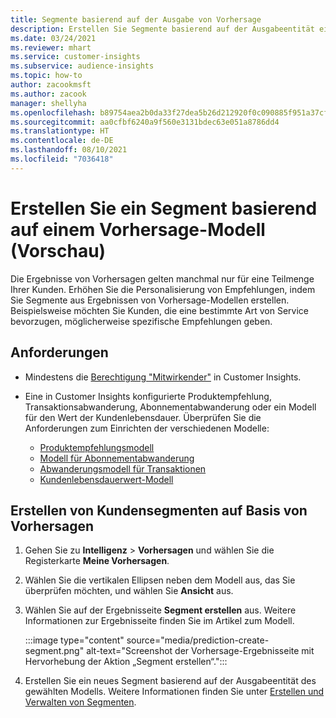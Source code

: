```yaml
---
title: Segmente basierend auf der Ausgabe von Vorhersage
description: Erstellen Sie Segmente basierend auf der Ausgabeentität eines Vorhersage-Modells.
ms.date: 03/24/2021
ms.reviewer: mhart
ms.service: customer-insights
ms.subservice: audience-insights
ms.topic: how-to
author: zacookmsft
ms.author: zacook
manager: shellyha
ms.openlocfilehash: b89754aea2b0da33f27dea5b26d212920f0c090885f951a37cf42ff11c7b6e93
ms.sourcegitcommit: aa0cfbf6240a9f560e3131bdec63e051a8786dd4
ms.translationtype: HT
ms.contentlocale: de-DE
ms.lasthandoff: 08/10/2021
ms.locfileid: "7036418"
---
```

# <a name="create-a-segment-based-on-a-prediction-model-preview"></a>Erstellen Sie ein Segment basierend auf einem Vorhersage-Modell (Vorschau)

Die Ergebnisse von Vorhersagen gelten manchmal nur für eine Teilmenge Ihrer Kunden. Erhöhen Sie die Personalisierung von Empfehlungen, indem Sie Segmente aus Ergebnissen von Vorhersage-Modellen erstellen. Beispielsweise möchten Sie Kunden, die eine bestimmte Art von Service bevorzugen, möglicherweise spezifische Empfehlungen geben. 

## <a name="prerequisites"></a>Anforderungen

- Mindestens die [Berechtigung "Mitwirkender"](permissions.md) in Customer Insights.

- Eine in Customer Insights konfigurierte Produktempfehlung, Transaktionsabwanderung, Abonnementabwanderung oder ein Modell für den Wert der Kundenlebensdauer. Überprüfen Sie die Anforderungen zum Einrichten der verschiedenen Modelle:

  - [Produktempfehlungsmodell](predict-product-recommendation.md)
  - [Modell für Abonnementabwanderung](predict-subscription-churn.md)
  - [Abwanderungsmodell für Transaktionen](predict-transactional-churn.md)
  - [Kundenlebensdauerwert-Modell](predict-customer-lifetime-value.md)

## <a name="create-a-customer-segment-based-on-predictions"></a>Erstellen von Kundensegmenten auf Basis von Vorhersagen

1. Gehen Sie zu **Intelligenz** > **Vorhersagen** und wählen Sie die Registerkarte **Meine Vorhersagen**.

1. Wählen Sie die vertikalen Ellipsen neben dem Modell aus, das Sie überprüfen möchten, und wählen Sie **Ansicht** aus.

1. Wählen Sie auf der Ergebnisseite **Segment erstellen** aus. Weitere Informationen zur Ergebnisseite finden Sie im Artikel zum Modell.

   :::image type="content" source="media/prediction-create-segment.png" alt-text="Screenshot der Vorhersage-Ergebnisseite mit Hervorhebung der Aktion „Segment erstellen“.":::

1. Erstellen Sie ein neues Segment basierend auf der Ausgabeentität des gewählten Modells. Weitere Informationen finden Sie unter [Erstellen und Verwalten von Segmenten](segments.md).